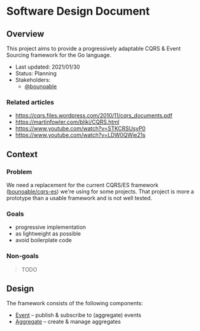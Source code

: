 # Software Design Document

## Overview

This project aims to provide a progressively adaptable CQRS & Event Sourcing
framework for the Go language.

- Last updated: 2021/01/30
- Status: Planning
- Stakeholders:
  - [@bounoable](https://github.com/bounoable)

### Related articles

- https://cqrs.files.wordpress.com/2010/11/cqrs_documents.pdf
- https://martinfowler.com/bliki/CQRS.html
- https://www.youtube.com/watch?v=STKCRSUsyP0
- https://www.youtube.com/watch?v=LDW0QWie21s

## Context

### Problem

We need a replacement for the current CQRS/ES framework
([bounoable/cqrs-es](https://github.com/bounoable/cqrs-es)) we're using for some
projects. That project is more a prototype than a usable framework and is not
well tested.

### Goals

- progressive implementation
- as lightweight as possible
- avoid boilerplate code

### Non-goals

> TODO

## Design

The framework consists of the following components:

- [Event](./events.md) – publish & subscribe to (aggregate) events
- [Aggregate](./aggregates.md) – create & manage aggregates
